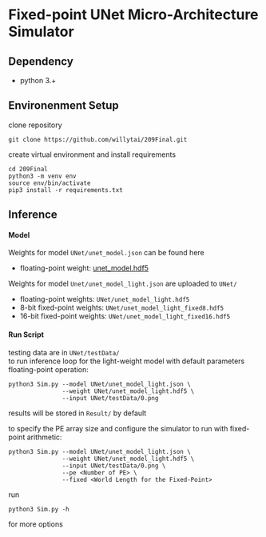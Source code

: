 # Fixed-point UNet Micro-Architecture Simulator

## Dependency

- python 3.+

## Environenment Setup

clone repository
```
git clone https://github.com/willytai/209Final.git
```

create virtual environment and install requirements
```
cd 209Final
python3 -m venv env
source env/bin/activate
pip3 install -r requirements.txt
```

## Inference

#### Model

Weights for model `UNet/unet_model.json` can be found here  
- floating-point weight: [unet\_model.hdf5](https://drive.google.com/file/d/1ED_2y6CAPgSV4XP-Ytnb-5D8bijMZITr/view?usp=sharing)

Weights for model `Unet/unet_model_light.json` are uploaded to `UNet/`
- floating-point weights: `UNet/unet_model_light.hdf5`
- 8-bit fixed-point weights: `UNet/unet_model_light_fixed8.hdf5`
- 16-bit fixed-point weights: `UNet/unet_model_light_fixed16.hdf5`

#### Run Script

testing data are in `UNet/testData/`  
to run inference loop for the light-weight model with default parameters floating-point operation:
```
python3 Sim.py --model UNet/unet_model_light.json \
               --weight UNet/unet_model_light.hdf5 \
               --input UNet/testData/0.png
```
results will be stored in `Result/` by default  
  
to specify the PE array size and configure the simulator to run with fixed-point arithmetic:
```
python3 Sim.py --model UNet/unet_model_light.json \
               --weight UNet/unet_model_light.hdf5 \
               --input UNet/testData/0.png \
               --pe <Number of PE> \
               --fixed <World Length for the Fixed-Point>
```

run
```
python3 Sim.py -h
```
for more options
